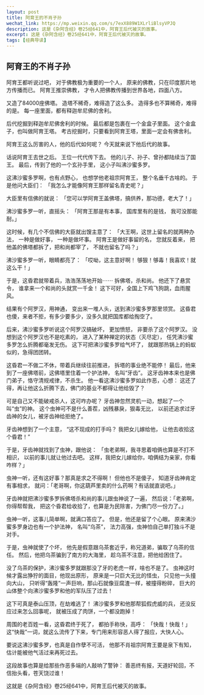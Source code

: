 ```yaml
---
layout: post
title: 阿育王的不肖子孙
wechat_link: https://mp.weixin.qq.com/s/7exX889W1XLrliBlsyVPJQ
description: 这是《杂阿含经》卷25经641中，阿育王后代被灭的故事。
excerpt: 这是《杂阿含经》卷25经641中，阿育王后代被灭的故事。
tags: [经典导读]
---
```


## 阿育王的不肖子孙

阿育王都听说过吧，
对于佛教极为重要的一个人，
原来的佛教，只在印度那片地方传播而已。
阿育王推崇佛教，
才令人把佛教传播到世界各地，四面八方。

又造了84000座佛塔。
造塔不稀奇，难得造了这么多。
造得多也不算稀奇，难得的是。
每一座里面，都有释迦牟尼佛的舍利。

后代挖掘到释迦牟尼佛舍利的时候。
最后都是包裹在一个金盒子里面。
这个金盒子，也叫做阿育王塔。
考古挖掘时，只要看到阿育王塔，里面一定会有佛舍利。

阿育王这么厉害的人，他的后代如何呢？
今天就来说下他后代的故事。

话说阿育王去世之后。
王位一代代传下去。
他的儿子、孙子、曾孙都陆续当了国王。
最后，传到了他的一个玄孙手里，
这小子叫沸沙蜜多罗。

这沸沙蜜多罗啊，也有点野心，
也想学他老祖宗阿育王，
整个名垂千古啥的。
于是他问大臣们：
「我怎么才能像阿育王那样留名青史呢？」

大臣里有信佛的就说：
「您可以学阿育王盖佛塔，搞供养，那功德，老大了！」

沸沙蜜多罗一听，直摇头：
「阿育王那是有本事，
国库里有的是钱，
我可没那能耐。」

这时候，有几个不信佛的大臣就出馊主意了：
「大王啊，这世上留名的就两种办法，
一种是做好事，
一种是做坏事。
阿育王是做好事留的名，
您就反着来，
把他盖的佛塔都拆了，把和尚都宰了，
不就也留名了吗？」

沸沙蜜多罗一听，眼睛都亮了：
「哎呦，这主意好啊！
够狠！够毒！我喜欢！就这么干！」

于是，这昏君就带着兵，浩浩荡荡地开始⋯⋯
拆佛塔，杀和尚。
他还下了悬赏令，
谁拿来一个和尚的头就赏一千金！
这下可好，全国上下鸡飞狗跳，血雨腥风。

结果有个阿罗汉，用神通，
变出来一堆人头，送到沸沙蜜多罗那里领赏。
这昏君也傻，来者不拒，有多少要多少，没多久就把国库都给掏空了。

后来，沸沙蜜多罗听说这个阿罗汉搞破坏，
更加愤怒，
非要杀了这个阿罗汉。
没想到这个阿罗汉也不是吃素的，
进入了某种禅定的状态（灭尽定），
任凭沸沙蜜多罗怎么折腾都毫发无伤。
这下可把沸沙蜜多罗给气坏了，
就跟那热锅上的蚂蚁似的，急得团团转。

这昏君一不做二不休，带着兵继续往前推进，
拆塔的事业绝不能停！
最后，他来到了一座佛塔前，这佛塔里住着一个护法神，
名叫“牙齿”。
这牙齿神本来也是佛门弟子，恪守清规戒律，不杀生。
他一看这沸沙蜜多罗如此作恶，心想：
这还了得，再让他这么折腾下去，佛门的基业不都得让他给毁了？

可是自己又不能破戒杀人，这可咋办呢？
牙齿神忽然灵机一动，想起了一个叫“虫”的神。
这个虫神可不是什么善茬，凶残暴戾，狠毒无比，
以前还追求过牙齿神的女儿，被牙齿神给拒绝了。

牙齿神想到了一个主意，
“这不现成的打手吗？
我把女儿嫁给他，
让他去收拾这个昏君！”

于是，牙齿神就找到了虫神，跟他说：
「虫老弟啊，我寻思着咱俩也算是不打不相识，
以前的事儿就让他过去吧。
这样，我把女儿嫁给你，咱俩结为亲家，你看咋样？」

虫神一听，还有这好事？那真是求之不得啊！
但他也不是傻子，
知道牙齿神肯定有事相求，
就问：「老哥啊，你这葫芦里卖的什么药啊？有话就直说吧。」

牙齿神就把沸沙蜜多罗拆佛塔杀和尚的事儿跟虫神说了一遍，
然后说：「老弟啊，你得帮帮我，
把这个昏君给收拾了，也算是为民除害，为佛门尽一份力了。」

虫神一听，这事儿简单啊，就满口答应了。
但是，他还是留了个心眼。
原来沸沙蜜多罗身边也有一个护法神，
名叫“乌茶”，
法力高强，虫神怕自己单打独斗不是对手。

于是，虫神就使了个坏，
他先是假意跟乌茶套近乎，称兄道弟，骗取了乌茶的信任。
然后，他把乌茶骗到了南方的大海里，
趁乌茶不注意，把他给困住了。

没了乌茶的保护，沸沙蜜多罗就跟那没了牙的老虎一样，啥也不是了。
虫神这时候才露出狰狞的面目，他现出原形，
原来是一只巨大无比的怪虫，
只见他一头撞向大山，
只听得“轰隆”一声巨响，那山石就像豆腐渣一样，被撞得粉碎，
巨大的山体整个向沸沙蜜多罗和他的军队压了过去！

这下可真是泰山压顶，在劫难逃了！
沸沙蜜多罗和他那帮狐假虎威的兵，
还没反应过来怎么回事呢，
就被压成了肉饼，一个都没跑掉！

周围的老百姓一看，这昏君终于死了，
都拍手称快，高呼：
「快哉！快哉！」
这“快哉”一词，就这么流传了下来，专门用来形容恶人得了报应，大快人心。

要说这沸沙蜜多罗，也真是自作孽不可活，
他那不肖祖宗阿育王要是泉下有知，
估计能被他气活过来再死过去。

这段故事也算是给那些作恶多端的人敲响了警钟：
善恶终有报，天道好轮回，不信抬头看，苍天饶过谁！

这就是《杂阿含经》卷25经641中，阿育王后代被灭的故事。

